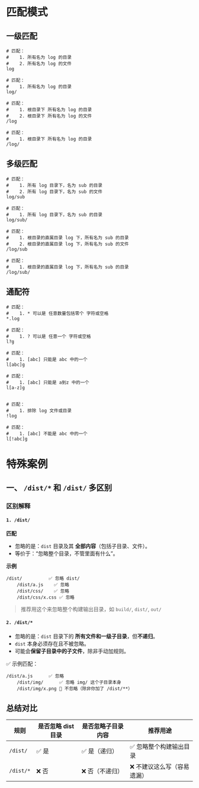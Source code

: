 # 匹配模式

## 一级匹配

```gitignore
# 匹配：
#    1. 所有名为 log 的目录
#    2. 所有名为 log 的文件
log

# 匹配：
#    1. 所有名为 log 的目录
log/

# 匹配：
#    1. 根目录下 所有名为 log 的目录
#    2. 根目录下 所有名为 log 的文件
/log

# 匹配：
#    1. 根目录下 所有名为 log 的目录
/log/

```

## 多级匹配

```gitignore
# 匹配：
#    1. 所有 log 目录下，名为 sub 的目录
#    2. 所有 log 目录下，名为 sub 的文件
log/sub

# 匹配：
#    1. 所有 log 目录下，名为 sub 的目录
log/sub/

# 匹配：
#    1. 根目录的直属目录 log 下，所有名为 sub 的目录
#    2. 根目录的直属目录 log 下，所有名为 sub 的文件
/log/sub

# 匹配：
#    1. 根目录的直属目录 log 下，所有名为 sub 的目录
/log/sub/
```

## 通配符

```gitignore
# 匹配：
#    1. * 可以是 任意数量包括零个 字符或空格
*.log

# 匹配：
#    1. ? 可以是 任意一个 字符或空格
l?g

# 匹配：
#    1. [abc] 只能是 abc 中的一个
l[abc]g

# 匹配：
#    1. [abc] 只能是 a到z 中的一个
l[a-z]g


# 匹配：
#    1. 排除 log 文件或目录
!log

# 匹配：
#    1. [abc] 不能是 abc 中的一个
l[!abc]g
```

# 特殊案例

## 一、 `/dist/*` 和 `/dist/` 多区别

### 区别解释

#### `1. /dist/`

**匹配**

- 忽略的是：`dist` 目录及其 **全部内容**（包括子目录、文件）。
- 等价于：“忽略整个目录，不管里面有什么”。

**示例**

```
/dist/          ✅ 忽略 dist/
    /dist/a.js    ✅ 忽略
    /dist/css/    ✅ 忽略
    /dist/css/x.css ✅ 忽略
```

> 推荐用这个来忽略整个构建输出目录，如 `build/`, `dist/`, `out/`

#### `2. /dist/*`

- 忽略的是：`dist` 目录下的 **所有文件和一级子目录**，但**不递归**。
- `dist` 本身必须存在且不被忽略。
- 可能会**保留子目录中的子文件**，除非手动加规则。

✅ 示例匹配：

```
/dist/a.js      ✅ 忽略
    /dist/img/      ✅ 忽略 img/ 这个子目录本身
    /dist/img/x.png 🚫 不忽略（除非你加了 /dist/**）
```

## 总结对比

|规则|是否忽略 dist 目录|是否忽略子目录内容|推荐用途|
|---|---|---|---|
|`/dist/`|✅ 是|✅ 是（递归）|✅ 忽略整个构建输出目录|
|`/dist/*`|❌ 否|❌ 否（不递归）|❌ 不建议这么写（容易遗漏）|
